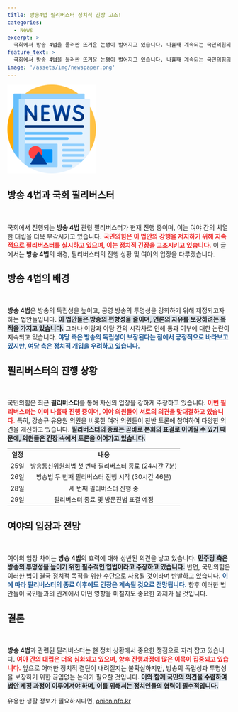 ```yaml
---
title: 방송4법 필리버스터 정치적 긴장 고조!
categories:
  - News
excerpt: >
  국회에서 방송 4법을 둘러싼 뜨거운 논쟁이 벌어지고 있습니다. 나흘째 계속되는 국민의힘의 필리버스터가 여야 간의 갈등을 더욱 격화시키고 있는데, 법안의 운명은 어떻게 될까요? 클릭해 더 알아보세요!
feature_text: >
  국회에서 방송 4법을 둘러싼 뜨거운 논쟁이 벌어지고 있습니다. 나흘째 계속되는 국민의힘의 필리버스터가 여야 간의 갈등을 더욱 격화시키고 있는데, 법안의 운명은 어떻게 될까요? 클릭해 더 알아보세요!
image: '/assets/img/newspaper.png'
---
```


<p><img src="/assets/img/newspaper.png" alt="kimp 속보" /></p>

<h2 data-ke-size="size26">방송 4법과 국회 필리버스터</h2>

<p data-ke-size="size16">&nbsp;</p>

<p>국회에서 진행되는 <b>방송 4법</b> 관련 필리버스터가 현재 진행 중이며, 이는 여야 간의 치열한 대립을 더욱 부각시키고 있습니다. <b><span style="color: #ee2323;">국민의힘은 이 법안의 강행을 저지하기 위해 지속적으로 필리버스터를 실시하고 있으며, 이는 정치적 긴장을 고조시키고 있습니다.</span></b> 이 글에서는 <b>방송 4법</b>의 배경, 필리버스터의 진행 상황 및 여야의 입장을 다루겠습니다.</p>

<h2 data-ke-size="size26">방송 4법의 배경</h2>

<p data-ke-size="size16">&nbsp;</p>

<p><b>방송 4법</b>은 방송의 독립성을 높이고, 공영 방송의 투명성을 강화하기 위해 제정되고자 하는 법안들입니다. <b><span style="background-color: #21538527;">이 법안들은 방송의 편향성을 줄이며, 언론의 자유를 보장하려는 목적을 가지고 있습니다.</span></b> 그러나 여당과 야당 간의 시각차로 인해 통과 여부에 대한 논란이 지속되고 있습니다. <b><span style="color: #1a5490;">야당 측은 방송의 독립성이 보장된다는 점에서 긍정적으로 바라보고 있지만, 여당 측은 정치적 개입을 우려하고 있습니다.</span></b></p>

<h2 data-ke-size="size26">필리버스터의 진행 상황</h2>

<p data-ke-size="size16">&nbsp;</p>

<p>국민의힘은 최근 <b>필리버스터</b>를 통해 자신의 입장을 강하게 주장하고 있습니다. <b><span style="color: #ee2323;">이번 필리버스터는 이미 나흘째 진행 중이며, 여야 의원들이 서로의 의견을 맞대결하고 있습니다.</span></b> 특히, 강승규·유용원 의원을 비롯한 여러 의원들이 찬반 토론에 참여하여 다양한 의견을 개진하고 있습니다. <b><span style="background-color: #21538527;">필리버스터의 종료는 곧바로 본회의 표결로 이어질 수 있기 때문에, 의원들은 긴장 속에서 토론을 이어가고 있습니다.</span></b></p>

<table>
<tr>
<td style="text-align: center; height: 17px;"><b>일정</b></td>
<td style="text-align: center; height: 17px;"><b>내용</b></td>
</tr>
<tr>
<td style="text-align: center; height: 17px;">25일</td>
<td style="text-align: center; height: 17px;">방송통신위원회법 첫 번째 필리버스터 종료 (24시간 7분)</td>
</tr>
<tr>
<td style="text-align: center; height: 17px;">26일</td>
<td style="text-align: center; height: 17px;">방송법 두 번째 필리버스터 진행 시작 (30시간 46분)</td>
</tr>
<tr>
<td style="text-align: center; height: 17px;">28일</td>
<td style="text-align: center; height: 17px;">세 번째 필리버스터 진행 중</td>
</tr>
<tr>
<td style="text-align: center; height: 17px;">29일</td>
<td style="text-align: center; height: 17px;">필리버스터 종료 및 방문진법 표결 예정</td>
</tr>
</table>

<h2 data-ke-size="size26">여야의 입장과 전망</h2>

<p data-ke-size="size16">&nbsp;</p>

<p>여야의 입장 차이는 <b>방송 4법</b>의 효력에 대해 상반된 의견을 낳고 있습니다. <b><span style="background-color: #21538527;">민주당 측은 방송의 투명성을 높이기 위한 필수적인 입법이라고 주장하고 있습니다.</span></b> 반면, 국민의힘은 이러한 법이 결국 정치적 목적을 위한 수단으로 사용될 것이라며 반발하고 있습니다. <b><span style="color: #1a5490;">이에 따라 필리버스터의 종료 이후에도 긴장은 계속될 것으로 전망됩니다.</span></b> 향후 이러한 법안들이 국민들과의 관계에서 어떤 영향을 미칠지도 중요한 과제가 될 것입니다.</p>

<h2 data-ke-size="size26">결론</h2>

<p data-ke-size="size16">&nbsp;</p>

<p><b>방송 4법</b>과 관련된 필리버스터는 현 정치 상황에서 중요한 쟁점으로 자리 잡고 있습니다. <b><span style="color: #ee2323;">여야 간의 대립은 더욱 심화되고 있으며, 향후 진행과정에 많은 이목이 집중되고 있습니다.</span></b> 앞으로 어떠한 정치적 결단이 내려질지는 불확실하지만, 방송의 독립성과 투명성을 보장하기 위한 끊임없는 논의가 필요할 것입니다. <b><span style="background-color: #21538527;">이와 함께 국민의 의견을 수렴하여 법안 제정 과정이 이루어져야 하며, 이를 위해서는 정치인들의 협력이 필수적입니다.</span></b></p>
유용한 생활 정보가 필요하시다면, <a href="https://onioninfo.kr" rel="dofollow">onioninfo.kr</a>



